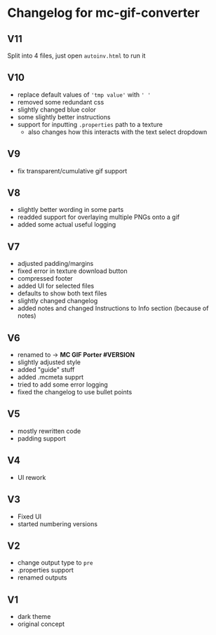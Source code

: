 # Changelog for mc-gif-converter

## V11
Split into 4 files, just open `autoinv.html` to run it

## V10

- replace default values of `'tmp value'` with `' '`
- removed some redundant css
- slightly changed blue color
- some slightly better instructions
- support for inputting `.properties` path to a texture
  - also changes how this interacts with the text select dropdown

## V9

- fix transparent/cumulative gif support

## V8

- slightly better wording in some parts
- readded support for overlaying multiple PNGs onto a gif
- added some actual useful logging

## V7

- adjusted padding/margins
- fixed error in texture download button
- compressed footer
- added UI for selected files
- defaults to show both text files
- slightly changed changelog
- added notes and changed Instructions to Info section (because of notes)

## V6

- renamed to -> **MC GIF Porter #VERSION**
- slightly adjusted style
- added "guide" stuff
- added .mcmeta supprt
- tried to add some error logging
- fixed the changelog to use bullet points

## V5

- mostly rewritten code
- padding support

## V4

- UI rework

## V3

- Fixed UI
- started numbering versions

## V2

- change output type to `pre`
- .properties support
- renamed outputs

## V1

- dark theme
- original concept
